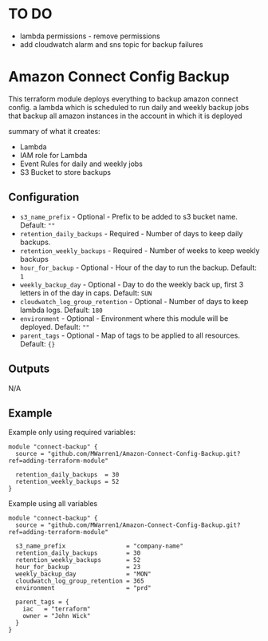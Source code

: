 # TO DO

- lambda permissions - remove permissions 
- add cloudwatch alarm and sns topic for backup failures

# Amazon Connect Config Backup

This terraform module deploys everything to backup amazon connect config. a lambda which is scheduled to run daily and weekly backup jobs that backup all amazon instances in the account in which it is deployed

summary of what it creates:

- Lambda
- IAM role for Lambda
- Event Rules for daily and weekly jobs  
- S3 Bucket to store backups

## Configuration

- `s3_name_prefix` - Optional - Prefix to be added to s3 bucket name. Default: `""`
- `retention_daily_backups` - Required - Number of days to keep daily backups.
- `retention_weekly_backups` - Required - Number of weeks to keep weekly backups
- `hour_for_backup` - Optional - Hour of the day to run the backup. Default: `1`
- `weekly_backup_day` - Optional - Day to do the weekly back up, first 3 letters in of the day in caps. Default: `SUN`
- `cloudwatch_log_group_retention` - Optional - Number of days to keep lambda logs. Default: `180`
- `environment` - Optional - Environment where this module will be deployed. Default: `""`
- `parent_tags` - Optional - Map of tags to be applied to all resources. Default: `{}`

## Outputs

N/A

## Example
Example only using required variables:
```
module "connect-backup" {
  source = "github.com/MWarren1/Amazon-Connect-Config-Backup.git?ref=adding-terraform-module"

  retention_daily_backups  = 30
  retention_weekly_backups = 52
}
```

Example using all variables
```
module "connect-backup" {
  source = "github.com/MWarren1/Amazon-Connect-Config-Backup.git?ref=adding-terraform-module"

  s3_name_prefix                 = "company-name"
  retention_daily_backups        = 30
  retention_weekly_backups       = 52
  hour_for_backup                = 23
  weekly_backup_day              = "MON"
  cloudwatch_log_group_retention = 365
  environment                    = "prd"
  
  parent_tags = {
    iac   = "terraform"
    owner = "John Wick"
  }
}
```